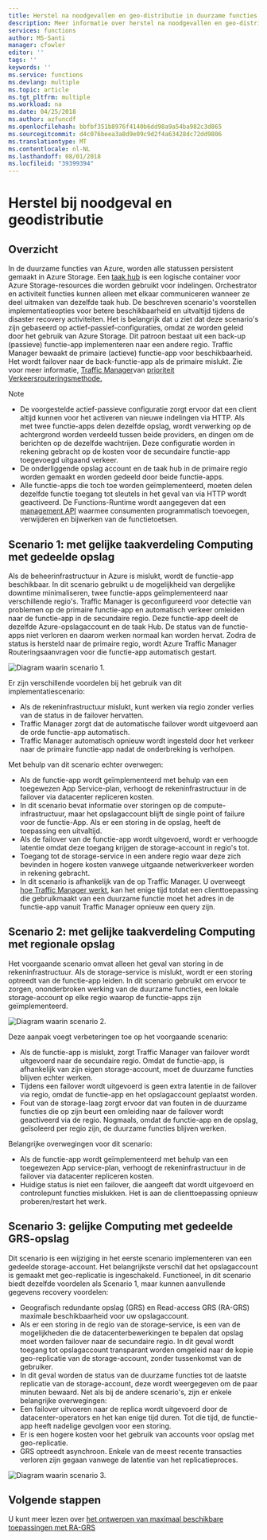 ```yaml
---
title: Herstel na noodgevallen en geo-distributie in duurzame functies - Azure
description: Meer informatie over herstel na noodgevallen en geo-distributie in duurzame functies.
services: functions
author: MS-Santi
manager: cfowler
editor: ''
tags: ''
keywords: ''
ms.service: functions
ms.devlang: multiple
ms.topic: article
ms.tgt_pltfrm: multiple
ms.workload: na
ms.date: 04/25/2018
ms.author: azfuncdf
ms.openlocfilehash: bbfbf351b8976f4140b6dd98a9a54ba982c3d865
ms.sourcegitcommit: d4c076beea3a8d9e09c9d2f4a63428dc72dd9806
ms.translationtype: MT
ms.contentlocale: nl-NL
ms.lasthandoff: 08/01/2018
ms.locfileid: "39399394"
---
```

# <a name="disaster-recovery-and-geo-distribution"></a>Herstel bij noodgeval en geodistributie

## <a name="overview"></a>Overzicht
In de duurzame functies van Azure, worden alle statussen persistent gemaakt in Azure Storage. Een [taak hub](durable-functions-task-hubs.md) is een logische container voor Azure Storage-resources die worden gebruikt voor indelingen. Orchestrator en activiteit functies kunnen alleen met elkaar communiceren wanneer ze deel uitmaken van dezelfde taak hub.
De beschreven scenario's voorstellen implementatieopties voor betere beschikbaarheid en uitvaltijd tijdens de disaster recovery activiteiten.
Het is belangrijk dat u ziet dat deze scenario's zijn gebaseerd op actief-passief-configuraties, omdat ze worden geleid door het gebruik van Azure Storage. Dit patroon bestaat uit een back-up (passieve) functie-app implementeren naar een andere regio. Traffic Manager bewaakt de primaire (actieve) functie-app voor beschikbaarheid. Het wordt failover naar de back-functie-app als de primaire mislukt. Zie voor meer informatie, [Traffic Manager](https://azure.microsoft.com/services/traffic-manager/)van [prioriteit Verkeersrouteringsmethode.](../traffic-manager/traffic-manager-routing-methods.md#a-name--priorityapriority-traffic-routing-method)


>[!NOTE]
>- De voorgestelde actief-passieve configuratie zorgt ervoor dat een client altijd kunnen voor het activeren van nieuwe indelingen via HTTP. Als met twee functie-apps delen dezelfde opslag, wordt verwerking op de achtergrond worden verdeeld tussen beide providers, en dingen om de berichten op de dezelfde wachtrijen. Deze configuratie worden in rekening gebracht op de kosten voor de secundaire functie-app toegevoegd uitgaand verkeer.
>- De onderliggende opslag account en de taak hub in de primaire regio worden gemaakt en worden gedeeld door beide functie-apps.
>- Alle functie-apps die toch toe worden geïmplementeerd, moeten delen dezelfde functie toegang tot sleutels in het geval van via HTTP wordt geactiveerd. De Functions-Runtime wordt aangegeven dat een [management API](https://github.com/Azure/azure-functions-host/wiki/Key-management-API) waarmee consumenten programmatisch toevoegen, verwijderen en bijwerken van de functietoetsen.

## <a name="scenario-1---load-balanced-compute-with-shared-storage"></a>Scenario 1: met gelijke taakverdeling Computing met gedeelde opslag
Als de beheerinfrastructuur in Azure is mislukt, wordt de functie-app beschikbaar. In dit scenario gebruikt u de mogelijkheid van dergelijke downtime minimaliseren, twee functie-apps geïmplementeerd naar verschillende regio's. Traffic Manager is geconfigureerd voor detectie van problemen op de primaire functie-app en automatisch verkeer omleiden naar de functie-app in de secundaire regio. Deze functie-app deelt de dezelfde Azure-opslagaccount en de taak Hub. De status van de functie-apps niet verloren en daarom werken normaal kan worden hervat. Zodra de status is hersteld naar de primaire regio, wordt Azure Traffic Manager Routeringsaanvragen voor die functie-app automatisch gestart.


![Diagram waarin scenario 1.](media/durable-functions-disaster-recovery-geo-distribution/durable-functions-geo-scenario01.png)

Er zijn verschillende voordelen bij het gebruik van dit implementatiescenario:
- Als de rekeninfrastructuur mislukt, kunt werken via regio zonder verlies van de status in de failover hervatten.
- Traffic Manager zorgt dat de automatische failover wordt uitgevoerd aan de orde functie-app automatisch.
- Traffic Manager automatisch opnieuw wordt ingesteld door het verkeer naar de primaire functie-app nadat de onderbreking is verholpen.

Met behulp van dit scenario echter overwegen:
- Als de functie-app wordt geïmplementeerd met behulp van een toegewezen App Service-plan, verhoogt de rekeninfrastructuur in de failover via datacenter repliceren kosten.
- In dit scenario bevat informatie over storingen op de compute-infrastructuur, maar het opslagaccount blijft de single point of failure voor de functie-App. Als er een storing in de opslag, heeft de toepassing een uitvaltijd.
- Als de failover van de functie-app wordt uitgevoerd, wordt er verhoogde latentie omdat deze toegang krijgen de storage-account in regio's tot.
- Toegang tot de storage-service in een andere regio waar deze zich bevinden in hogere kosten vanwege uitgaande netwerkverkeer worden in rekening gebracht.
- In dit scenario is afhankelijk van de op Traffic Manager. U overweegt [hoe Traffic Manager werkt](../traffic-manager/traffic-manager-how-it-works.md), kan het enige tijd totdat een clienttoepassing die gebruikmaakt van een duurzame functie moet het adres in de functie-app vanuit Traffic Manager opnieuw een query zijn. 


## <a name="scenario-2---load-balanced-compute-with-regional-storage"></a>Scenario 2: met gelijke taakverdeling Computing met regionale opslag
Het voorgaande scenario omvat alleen het geval van storing in de rekeninfrastructuur. Als de storage-service is mislukt, wordt er een storing optreedt van de functie-app leiden.
In dit scenario gebruikt om ervoor te zorgen, ononderbroken werking van de duurzame functies, een lokale storage-account op elke regio waarop de functie-apps zijn geïmplementeerd.

![Diagram waarin scenario 2.](media/durable-functions-disaster-recovery-geo-distribution/durable-functions-geo-scenario02.png)

Deze aanpak voegt verbeteringen toe op het voorgaande scenario:
- Als de functie-app is mislukt, zorgt Traffic Manager van failover wordt uitgevoerd naar de secundaire regio. Omdat de functie-app, is afhankelijk van zijn eigen storage-account, moet de duurzame functies blijven echter werken.
- Tijdens een failover wordt uitgevoerd is geen extra latentie in de failover via regio, omdat de functie-app en het opslagaccount geplaatst worden.
- Fout van de storage-laag zorgt ervoor dat van fouten in de duurzame functies die op zijn beurt een omleiding naar de failover wordt geactiveerd via de regio. Nogmaals, omdat de functie-app en de opslag, geïsoleerd per regio zijn, de duurzame functies blijven werken.
 
Belangrijke overwegingen voor dit scenario:
- Als de functie-app wordt geïmplementeerd met behulp van een toegewezen App service-plan, verhoogt de rekeninfrastructuur in de failover via datacenter repliceren kosten.
- Huidige status is niet een failover, die aangeeft dat wordt uitgevoerd en controlepunt functies mislukken. Het is aan de clienttoepassing opnieuw proberen/restart het werk.

## <a name="scenario-3---load-balanced-compute-with-grs-shared-storage"></a>Scenario 3: gelijke Computing met gedeelde GRS-opslag
Dit scenario is een wijziging in het eerste scenario implementeren van een gedeelde storage-account. Het belangrijkste verschil dat het opslagaccount is gemaakt met geo-replicatie is ingeschakeld.
Functioneel, in dit scenario biedt dezelfde voordelen als Scenario 1, maar kunnen aanvullende gegevens recovery voordelen:
- Geografisch redundante opslag (GRS) en Read-access GRS (RA-GRS) maximale beschikbaarheid voor uw opslagaccount.
- Als er een storing in de regio van de storage-service, is een van de mogelijkheden die de datacenterbewerkingen te bepalen dat opslag moet worden failover naar de secundaire regio. In dit geval wordt toegang tot opslagaccount transparant worden omgeleid naar de kopie geo-replicatie van de storage-account, zonder tussenkomst van de gebruiker.
- In dit geval worden de status van de duurzame functies tot de laatste replicatie van de storage-account, deze wordt weergegeven om de paar minuten bewaard.
Net als bij de andere scenario's, zijn er enkele belangrijke overwegingen:
- Een failover uitvoeren naar de replica wordt uitgevoerd door de datacenter-operators en het kan enige tijd duren. Tot die tijd, de functie-app heeft nadelige gevolgen voor een storing.
- Er is een hogere kosten voor het gebruik van accounts voor opslag met geo-replicatie.
- GRS optreedt asynchroon. Enkele van de meest recente transacties verloren zijn gegaan vanwege de latentie van het replicatieproces.

![Diagram waarin scenario 3.](media/durable-functions-disaster-recovery-geo-distribution/durable-functions-geo-scenario03.png)


## <a name="next-steps"></a>Volgende stappen

U kunt meer lezen over [het ontwerpen van maximaal beschikbare toepassingen met RA-GRS](../storage/common/storage-designing-ha-apps-with-ragrs.md)
